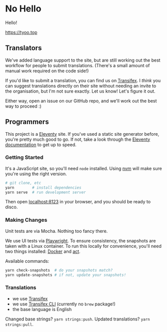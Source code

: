 # No Hello

Hello!

https://tyoo.top

## Translators

We've added language support to the site, but are still working out the best workflow for people to submit translations. (There's a small amount of manual work required on the code side!)

If you'd like to submit a translation, you can find us on [Transifex](https://www.transifex.com/nohello/nohellodotnet/). I _think_ you can suggest translations directly on their site without needing an invite to the organisation, but I'm not sure exactly. Let us know! Let's figure it out.

Either way, open an issue on our GitHub repo, and we'll work out the best way to proceed :)

## Programmers

This project is a [Eleventy](https://www.11ty.dev/) site. If you've used a static site generator before, you're pretty much good to go. If not, take a look through the [Eleventy documentation](https://www.11ty.dev/docs/) to get up to speed.

### Getting Started

It's a JavaScript site, so you'll need `node` installed. Using [nvm](https://github.com/nvm-sh/nvm) will make sure you're using the right version.

```sh
# git clone, etc
yarn        # install dependencies
yarn serve  # run development server
```

Then open [localhost:8123](http://localhost:8123/) in your browser, and you should be ready to disco.

### Making Changes

Unit tests are via Mocha. Nothing too fancy there.

We use UI tests via [Playwright](https://playwright.dev/). To ensure consistency, the snapshots are taken with a Linux container. To run this locally for convenience, you'll need two things installed: [Docker](https://docs.docker.com/desktop/mac/install/) and [act](https://github.com/nektos/act).

Available commands:

```sh
yarn check-snapshots  # do your snapshots match?
yarn update-snapshots # if not, update your snapshots!
```

### Translations

- we use [Transifex](https://www.transifex.com/)
- we use [Transifex CLI](https://github.com/transifex/cli/releases) (currently no `brew` package!)
- the base language is English

Changed base strings? `yarn strings:push`. Updated translations? `yarn strings:pull`.
